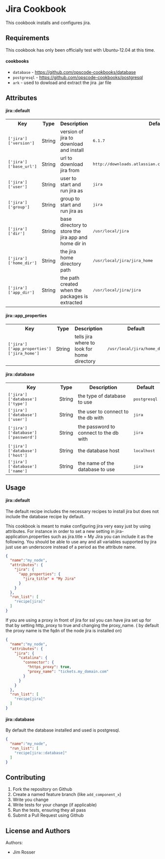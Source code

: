 Jira Cookbook
=============
This cookbook installs and configures jira.  

Requirements
------------
This cookbook has only been officially test with Ubuntu-12.04 at this time.

#### cookbooks 
- `database` - https://github.com/opscode-cookbooks/database
- `postgresql` - https://github.com/opscode-cookbooks/postgresql
- `ark` - used to dowload and extract the jira .jar file

Attributes
----------

#### jira::default
<table>
  <tr>
    <th>Key</th>
    <th>Type</th>
    <th>Description</th>
    <th>Default</th>
  </tr>
  <tr>
    <td><tt>['jira']['version']</tt></td>
    <td>String</td>
    <td>version of jira to download and install</td>
    <td><tt>6.1.7</tt></td>
  </tr>
  <tr>
    <td><tt>['jira']['base_url']</tt></td>
    <td>String</td>
    <td>url to download jira from</td>
    <td><tt>http://downloads.atlassian.com/software/jira/downloads</tt></td>
  </tr>
  <tr>
    <td><tt>['jira']['user']</tt></td>
    <td>String</td>
    <td>user to start and run jira as</td>
    <td><tt>jira</tt></td>
  </tr>
  <tr>
    <td><tt>['jira']['group']</tt></td>
    <td>String</td>
    <td>group to start and run jira as</td>
    <td><tt>jira</tt></td>
  </tr>
  <tr>
    <td><tt>['jira']['dir']</tt></td>
    <td>String</td>
    <td>base directory to store the jira app and home dir in</td>
    <td><tt>/usr/local/jira</tt></td>
  </tr>
  <tr>
    <td><tt>['jira']['home_dir']</tt></td>
    <td>String</td>
    <td>the jira home directory path</td>
    <td><tt>/usr/local/jira/jira_home</tt></td>
  </tr>
  <tr>
    <td><tt>['jira']['app_dir']</tt></td>
    <td>String</td>
    <td>the path created when the packages is extracted</td>
    <td><tt>/usr/local/jira/jira</tt></td>
  </tr>
</table>

#### jira::app_properties
<table>
  <tr>
    <th>Key</th>
    <th>Type</th>
    <th>Description</th>
    <th>Default</th>
  </tr>
  <tr>
    <td><tt>['jira']['app_properties']['jira_home']</tt></td>
    <td>String</td>
    <td>tells jira where to look for home directory</td>
    <td><tt>/usr/local/jira/home_dir</tt></td>
  </tr>
</table>

#### jira::database
<table>
  <tr>
    <th>Key</th>
    <th>Type</th>
    <th>Description</th>
    <th>Default</th>
  </tr>
  <tr>
    <td><tt>['jira']['database']['type']</tt></td>
    <td>String</td>
    <td>the type of database to use</td>
    <td><tt>postgresql</tt></td>
  </tr>
  <tr>
    <td><tt>['jira']['database']['user']</tt></td>
    <td>String</td>
    <td>the user to connect to the db with</td>
    <td><tt>jira</tt></td>
  </tr>
  <tr>
    <td><tt>['jira']['database']['password']</tt></td>
    <td>String</td>
    <td>the password to connect to the db with</td>
    <td><tt>jira</tt></td>
  </tr>
  <tr>
    <td><tt>['jira']['database']['host']</tt></td>
    <td>String</td>
    <td>the database host</td>
    <td><tt>localhost</tt></td>
  </tr>
  <tr>
    <td><tt>['jira']['database']['name']</tt></td>
    <td>String</td>
    <td>the name of the database to use</td>
    <td><tt>jira</tt></td>
  </tr>
</table>

Usage
-----
#### jira::default

The default recipe includes the necessary recipes to install jira but does not include the database recipe by default.

This cookbook is meant to make configuring jira very easy just by using attributes.  For instance in order to set a new setting in jira-application.properties such as jira.title = My Jira you can include it as the following.  You should be able to use any and all variables supported by jira just use an underscore instead of a period as the attribute name.

```json
{
  "name":"my_node",
  "attributes": {
    "jira": {
      "app_properties": {
        "jira_title" = "My Jira"
      }
    }
  },
  "run_list": [
    "recipe[jira]"
  ]
}
```

If you are using a proxy in front of jira for ssl you can have jira set up for that by setting http_proxy to true and changing the proxy_name. ( by default the proxy name is the fqdn of the node jira is installed on)

```json
{
  "name":"my_node",
  "attributes": {
    "jira": {
      "catalina": {
        "connector": {
          "https_proxy": true,
          "proxy_name": "tickets.my_domain.com"
        }
      }
    }
  },
  "run_list": [
    "recipe[jira]"
  ]
}
```

#### jira::database

By default the database installed and used is postgresql.

```json
{
  "name":"my_node",
  "run_list": [
    "recipe[jira::database]"
  ]
}
```

Contributing
------------
1. Fork the repository on Github
2. Create a named feature branch (like `add_component_x`)
3. Write you change
4. Write tests for your change (if applicable)
5. Run the tests, ensuring they all pass
6. Submit a Pull Request using Github

License and Authors
-------------------
Authors: 

* Jim Rosser
